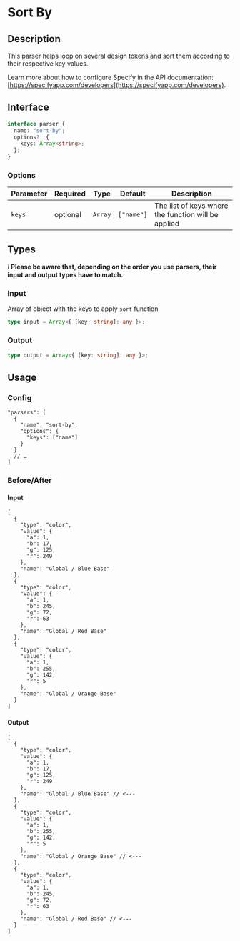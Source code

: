 # Sort By

## Description

This parser helps loop on several design tokens and sort them according to their respective key values.

Learn more about how to configure Specify in the API documentation: [https://specifyapp.com/developers](https://specifyapp.com/developers).

## Interface

```ts
interface parser {
  name: "sort-by";
  options?: {
    keys: Array<string>;
  };
}
```

### Options

| Parameter | Required | Type    | Default    | Description                                         |
| --------- | -------- | ------- | ---------- | --------------------------------------------------- |
| `keys`    | optional | `Array` | `["name"]` | The list of keys where the function will be applied |

## Types

ℹ️ **Please be aware that, depending on the order you use parsers, their input and output types have to match.**

### Input

Array of object with the keys to apply `sort` function

```ts
type input = Array<{ [key: string]: any }>;
```

### Output

```ts
type output = Array<{ [key: string]: any }>;
```

## Usage

### Config

```jsonc
"parsers": [
  {
    "name": "sort-by",
    "options": {
      "keys": ["name"]
    }
  }
  // …
]
```

### Before/After

#### Input

```jsonc
[
  {
    "type": "color",
    "value": {
      "a": 1,
      "b": 17,
      "g": 125,
      "r": 249
    },
    "name": "Global / Blue Base"
  },
  {
    "type": "color",
    "value": {
      "a": 1,
      "b": 245,
      "g": 72,
      "r": 63
    },
    "name": "Global / Red Base"
  },
  {
    "type": "color",
    "value": {
      "a": 1,
      "b": 255,
      "g": 142,
      "r": 5
    },
    "name": "Global / Orange Base"
  }
]
```

#### Output

```jsonc
[
  {
    "type": "color",
    "value": {
      "a": 1,
      "b": 17,
      "g": 125,
      "r": 249
    },
    "name": "Global / Blue Base" // <---
  },
  {
    "type": "color",
    "value": {
      "a": 1,
      "b": 255,
      "g": 142,
      "r": 5
    },
    "name": "Global / Orange Base" // <---
  },
  {
    "type": "color",
    "value": {
      "a": 1,
      "b": 245,
      "g": 72,
      "r": 63
    },
    "name": "Global / Red Base" // <---
  }
]
```
